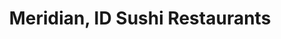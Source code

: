 ---
layout: city
title: Meridian, ID Sushi Restaurants
permalink: /idaho/meridian/
stateAbbr: ID
stateName: Idaho
cityName: Meridian

---